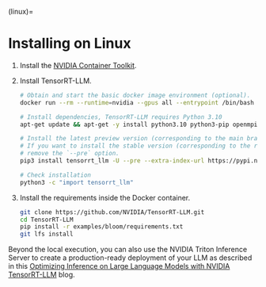 (linux)=

# Installing on Linux

1. Install the [NVIDIA Container Toolkit](https://docs.nvidia.com/datacenter/cloud-native/container-toolkit).
2. Install TensorRT-LLM.

    ```bash
    # Obtain and start the basic docker image environment (optional).
    docker run --rm --runtime=nvidia --gpus all --entrypoint /bin/bash -it nvidia/cuda:12.1.0-devel-ubuntu22.04

    # Install dependencies, TensorRT-LLM requires Python 3.10
    apt-get update && apt-get -y install python3.10 python3-pip openmpi-bin libopenmpi-dev git

    # Install the latest preview version (corresponding to the main branch) of TensorRT-LLM.
    # If you want to install the stable version (corresponding to the release branch), please
    # remove the `--pre` option.
    pip3 install tensorrt_llm -U --pre --extra-index-url https://pypi.nvidia.com

    # Check installation
    python3 -c "import tensorrt_llm"
    ```

3. Install the requirements inside the Docker container.

    ```bash
    git clone https://github.com/NVIDIA/TensorRT-LLM.git
    cd TensorRT-LLM
    pip install -r examples/bloom/requirements.txt
    git lfs install
    ```

Beyond the local execution, you can also use the NVIDIA Triton Inference Server to create a production-ready deployment of your LLM as described in this [Optimizing Inference on Large Language Models with NVIDIA TensorRT-LLM](https://developer.nvidia.com/blog/optimizing-inference-on-llms-with-tensorrt-llm-now-publicly-available/) blog.
